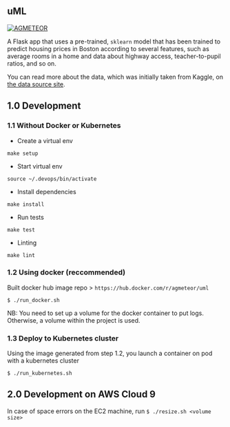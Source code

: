 ## uML
[![AGMETEOR](https://circleci.com/gh/AGMETEOR/uML.svg?style=svg)](https://app.circleci.com/pipelines/github/AGMETEOR/uML)

A Flask app that uses a pre-trained, `sklearn` model that has been trained to predict housing prices in Boston according to several features, such as average rooms in a home and data about highway access, teacher-to-pupil ratios, and so on.

You can read more about the data, which was initially taken from Kaggle, on [the data source site](https://www.kaggle.com/c/boston-housing).

## 1.0 Development

### 1.1 Without Docker or Kubernetes
- Create a virtual env

```make setup```

- Start virtual env

```source ~/.devops/bin/activate```

- Install dependencies

```make install```

- Run tests

```make test```

- Linting

```make lint```

### 1.2 Using docker (reccommended)

Built docker hub image repo > `https://hub.docker.com/r/agmeteor/uml`

```$ ./run_docker.sh```

NB: You need to set up a volume for the docker container to put logs. Otherwise, a volume within the project is used.

### 1.3 Deploy to Kubernetes cluster

Using the image generated from step 1.2, you launch a container on pod with a kubernetes cluster

```$ ./run_kubernetes.sh```

## 2.0 Development on AWS Cloud 9

In case of space errors on the EC2 machine, run ```$ ./resize.sh <volume size>```